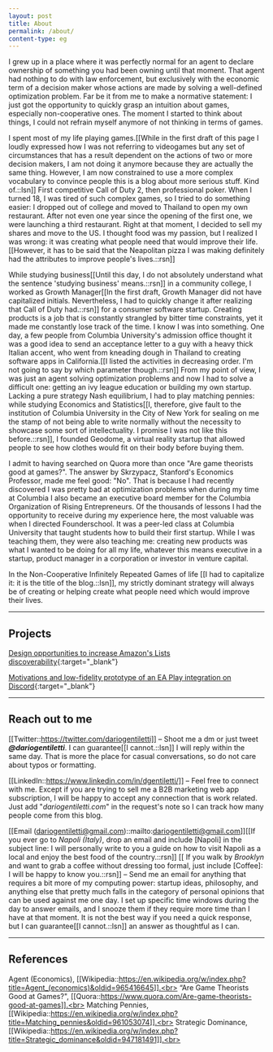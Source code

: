 ```yaml
---
layout: post
title: About
permalink: /about/
content-type: eg
---
```


I grew up in a place where it was perfectly normal for an agent to declare ownership of something you had been owning until that moment. That agent had nothing to do with law enforcement, but exclusively with the economic term of a decision maker whose actions are made by solving a well-defined optimization problem. Far be it from me to make a normative statement: I just got the opportunity to quickly grasp an intuition about games, especially non-cooperative ones. The moment I started to think about things, I could not refrain myself anymore of not thinking in terms of games.

I spent most of my life playing games.[[While in the first draft of this page I loudly expressed how I was not referring to videogames but any set of circumstances that has a result dependent on the actions of two or more decision makers, I am not doing it anymore because they are actually the same thing. However, I am now constrained to use a more complex vocabulary to convince people this is a blog about more serious stuff. Kind of.::lsn]] First competitive Call of Duty 2, then professional poker. When I turned 18, I was tired of such complex games, so I tried to do something easier: I dropped out of college and moved to Thailand to open my own restaurant.
After not even one year since the opening of the first one, we were launching a third restaurant. Right at that moment, I decided to sell my shares and move to the US. I thought food was my passion, but I realized I was wrong: it was creating what people need that would improve their life.[[However, it has to be said that the Neapolitan pizza I was making definitely had the attributes to improve people's lives.::rsn]]

While studying business[[Until this day, I do not absolutely understand what the sentence 'studying business' means.::rsn]] in a community college, I worked as Growth Manager[[In the first draft, Growth Manager did not have capitalized initials. Nevertheless, I had to quickly change it after realizing that Call of Duty had.::rsn]] for a consumer software startup. Creating products is a job that is constantly strangled by bitter time constraints, yet it made me constantly lose track of the time. I know I was into something. One day, a few people from Columbia University's admission office thought it was a good idea to send an acceptance letter to a guy with a heavy thick Italian accent, who went from kneading dough in Thailand to creating software apps in California.[[I listed the activities in decreasing order. I'm not going to say by which parameter though.::rsn]] From my point of view, I was just an agent solving optimization problems and now I had to solve a difficult one: getting an ivy league education or building my own startup. Lacking a pure strategy Nash equilibrium, I had to play matching pennies: while studying Economics and Statistics[[I, therefore, give fault to the institution of Columbia University in the City of New York for sealing on me the stamp of not being able to write normally without the necessity to showcase some sort of intellectuality. I promise I was not like this before.::rsn]], I founded Geodome, a virtual reality startup that allowed people to see how clothes would fit on their body before buying them.

I admit to having searched on Quora more than once "Are game theorists good at games?". The answer by Skrzypacz, Stanford's Economics Professor, made me feel good: "No". That is because I had recently discovered I was pretty bad at optimization problems when during my time at Columbia I also became an executive board member for the Columbia Organization of Rising Entrepreneurs. Of the thousands of lessons I had the opportunity to receive during my experience here, the most valuable was when I directed Founderschool. It was a peer-led class at Columbia University that taught students how to build their first startup. While I was teaching them, they were also teaching me: creating new products was what I wanted to be doing for all my life, whatever this means executive in a startup, product manager in a corporation or investor in venture capital.

In the Non-Cooperative Infinitely Repeated Games of life [[I had to capitalize it: it is the title of the blog.::lsn]], my strictly dominant strategy will always be of creating or helping create what people need which would improve their lives. 


---

## Projects

[Design opportunities to increase Amazon's Lists discoverability](https://www.figma.com/proto/vVXDnmj7eQwgiGVk7pwIjv/Redfin-Homework-Assignment?node-id=19%3A12&scaling=min-zoom){:target="_blank"}

[Motivations and low-fidelity prototype of an EA Play integration on Discord](https://www.figma.com/proto/4jpMjWQ43Y0sf5aJNVtjNm/EA-Play-x-Discord?node-id=23%3A21&scaling=min-zoom){:target="_blank"}

---

## Reach out to me      

[[Twitter::https://twitter.com/dariogentiletti]] – Shoot me a dm or just tweet ***@dariogentiletti***. I can guarantee[[I cannot.::lsn]] I will reply within the same day. That is more the place for casual conversations, so do not care about typos or formatting.

[[LinkedIn::https://www.linkedin.com/in/dgentiletti/]] – Feel free to connect with me. Except if you are trying to sell me a B2B marketing web app subscription, I will be happy to accept any connection that is work related. Just add "*dariogentiletti.com*" in the request's note so I can track how many people come from this blog.

[[Email (dariogentiletti@gmail.com)::mailto:dariogentiletti@gmail.com]][[If you ever go to *Napoli (Italy)*, drop an email and include [Napoli] in the subject line: I will personally write to you a guide on how to visit Napoli as a local and enjoy the best food of the country.::rsn]] [[ If you walk by *Brooklyn* and want to grab a coffee without dressing too formal, just include [Coffee]: I will be happy to know you.::rsn]] – Send me an email for anything that requires a bit more of my computing power: startup ideas, philosophy, and anything else that pretty much falls in the category of personal opinions that can be used against me one day. I set up specific time windows during the day to answer emails, and I snooze them if they require more time than I have at that moment. It is not the best way if you need a quick response, but I can guarantee[[I cannot.::lsn]] an answer as thoughtful as I can.


---

## References

Agent (Economics), [[Wikipedia::https://en.wikipedia.org/w/index.php?title=Agent_(economics)&oldid=965416645]].<br>
“Are Game Theorists Good at Games?", [[Quora::https://www.quora.com/Are-game-theorists-good-at-games]].<br>
Matching Pennies, [[Wikipedia::https://en.wikipedia.org/w/index.php?title=Matching_pennies&oldid=961053074]].<br>
Strategic Dominance, [[Wikipedia::https://en.wikipedia.org/w/index.php?title=Strategic_dominance&oldid=947181491]].<br>


